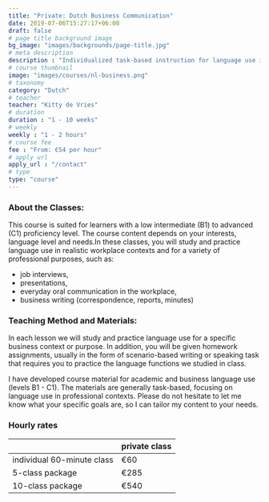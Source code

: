 ```yaml
---
title: "Private: Dutch Business Communication"
date: 2019-07-06T15:27:17+06:00
draft: false
# page title background image
bg_image: "images/backgrounds/page-title.jpg"
# meta description
description : "Individualized task-based instruction for language use in professional or academic contexts"
# course thumbnail
image: "images/courses/nl-business.png"
# taxonomy
category: "Dutch"
# teacher
teacher: "Kitty de Vries"
# duration
duration : "1 - 10 weeks"
# weekly
weekly : "1 - 2 hours"
# course fee
fee : "From: €54 per hour"
# apply url
apply_url : "/contact"
# type
type: "course"
---
```



### About the Classes:
This course is suited for learners with a low intermediate (B1) to advanced (C1) proficiency level. The course content depends on your interests, language level and needs.In these classes, you will study and practice language use in realistic workplace contexts and for a variety of professional purposes, such as:
- job interviews,
- presentations,
- everyday oral communication in the workplace,
- business writing (correspondence, reports, minutes) 

### Teaching Method and Materials:
In each lesson we will study and practice language use for a specific business context or purpose. In addition, you will be given homework assignments, usually in the form of scenario-based writing or speaking task that requires you to practice the language functions we studied in class.

I have developed course material for academic and business language use (levels B1 - C1). The materials are generally task-based, focusing on language use in professional contexts. Please do not hesitate to let me know what your specific goals are, so I can tailor my content to your needs.
 </p>

### Hourly rates

| |private class| 
|---|---|
|  individual 60-minute class | €60 |
|  5-class package | €285 |
|  10-class package | €540 |